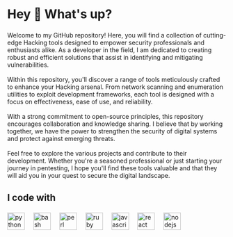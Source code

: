 <h1 align="left">Hey 👋 What's up?</h1>

###

<p align="left">Welcome to my GitHub repository! Here, you will find a collection of cutting-edge Hacking tools designed to empower security professionals and enthusiasts alike. As a developer in the field, I am dedicated to creating robust and efficient solutions that assist in identifying and mitigating vulnerabilities.<br><br>Within this repository, you'll discover a range of tools meticulously crafted to enhance your Hacking arsenal. From network scanning and enumeration utilities to exploit development frameworks, each tool is designed with a focus on effectiveness, ease of use, and reliability.<br><br>With a strong commitment to open-source principles, this repository encourages collaboration and knowledge sharing. I believe that by working together, we have the power to strengthen the security of digital systems and protect against emerging threats.<br><br>Feel free to explore the various projects and contribute to their development. Whether you're a seasoned professional or just starting your journey in pentesting, I hope you'll find these tools valuable and that they will aid you in your quest to secure the digital landscape.</p>

###

<h2 align="left">I code with</h2>

###

<div align="left">
  <img src="https://cdn.jsdelivr.net/gh/devicons/devicon/icons/python/python-original.svg" height="40" alt="python logo"  />
  <img width="12" />
  <img src="https://cdn.jsdelivr.net/gh/devicons/devicon/icons/bash/bash-original.svg" height="40" alt="bash logo"  />
  <img width="12" />
  <img src="https://cdn.jsdelivr.net/gh/devicons/devicon/icons/perl/perl-original.svg" height="40" alt="perl logo"  />
  <img width="12" />
  <img src="https://cdn.jsdelivr.net/gh/devicons/devicon/icons/ruby/ruby-original.svg" height="40" alt="ruby logo"  />
  <img width="12" />
  <img src="https://cdn.jsdelivr.net/gh/devicons/devicon/icons/javascript/javascript-original.svg" height="40" alt="javascript logo"  />
  <img width="12" />
  <img src="https://cdn.jsdelivr.net/gh/devicons/devicon/icons/react/react-original.svg" height="40" alt="react logo"  />
  <img width="12" />
  <img src="https://cdn.jsdelivr.net/gh/devicons/devicon/icons/nodejs/nodejs-original.svg" height="40" alt="nodejs logo"  />
</div>

###
